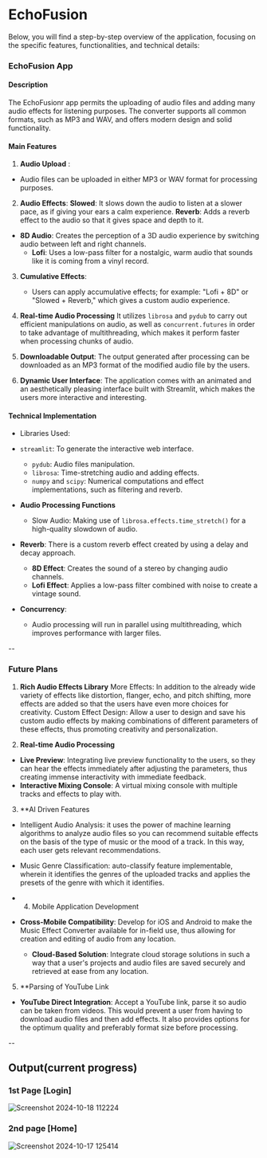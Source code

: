 # EchoFusion

Below, you will find a step-by-step overview of the application, focusing on the specific features, functionalities, and technical details:

### EchoFusion App

#### Description
The EchoFusionr app permits the uploading of audio files and adding many audio effects for listening purposes. The converter supports all common formats, such as MP3 and WAV, and offers modern design and solid functionality.

#### Main Features
1. **Audio Upload** :
- Audio files can be uploaded in either MP3 or WAV format for processing purposes.

2. **Audio Effects**:
   **Slowed**: It slows down the audio to listen at a slower pace, as if giving your ears a calm experience.
   **Reverb**: Adds a reverb effect to the audio so that it gives space and depth to it.
- **8D Audio**: Creates the perception of a 3D audio experience by switching audio between left and right channels.
   - **Lofi**: Uses a low-pass filter for a nostalgic, warm audio that sounds like it is coming from a vinyl record.

3. **Cumulative Effects**:
   - Users can apply accumulative effects; for example: "Lofi + 8D" or "Slowed + Reverb," which gives a custom audio experience.

4. **Real-time Audio Processing**
It utilizes `librosa` and `pydub` to carry out efficient manipulations on audio, as well as `concurrent.futures` in order to take advantage of multithreading, which makes it perform faster when processing chunks of audio.

5. **Downloadable Output**:
   The output generated after processing can be downloaded as an MP3 format of the modified audio file by the users.

6. **Dynamic User Interface**:
   The application comes with an animated and an aesthetically pleasing interface built with Streamlit, which makes the users more interactive and interesting.

#### Technical Implementation
- Libraries Used:
- `streamlit`: To generate the interactive web interface.
  - `pydub`: Audio files manipulation.
  - `librosa`: Time-stretching audio and adding effects.
  - `numpy` and `scipy`: Numerical computations and effect implementations, such as filtering and reverb.

- **Audio Processing Functions**
  - Slow Audio: Making use of `librosa.effects.time_stretch()` for a high-quality slowdown of audio.
- **Reverb**: There is a custom reverb effect created by using a delay and decay approach.
  - **8D Effect**: Creates the sound of a stereo by changing audio channels.
  - **Lofi Effect**: Applies a low-pass filter combined with noise to create a vintage sound.
- **Concurrency**:
  - Audio processing will run in parallel using multithreading, which improves performance with larger files.

--

### Future Plans 
1. **Rich Audio Effects Library**
   More Effects: In addition to the already wide variety of effects like distortion, flanger, echo, and pitch shifting, more effects are added so that the users have even more choices for creativity.
   Custom Effect Design: Allow a user to design and save his custom audio effects by making combinations of different parameters of these effects, thus promoting creativity and personalization.

2. **Real-time Audio Processing**
- **Live Preview**: Integrating live preview functionality to the users, so they can hear the effects immediately after adjusting the parameters, thus creating immense interactivity with immediate feedback.
- **Interactive Mixing Console**: A virtual mixing console with multiple tracks and effects to play with.

3. **AI Driven Features
- Intelligent Audio Analysis: it uses the power of machine learning algorithms to analyze audio files so you can recommend suitable effects on the basis of the type of music or the mood of a track. In this way, each user gets relevant recommendations.
- Music Genre Classification: auto-classify feature implementable, wherein it identifies the genres of the uploaded tracks and applies the presets of the genre with which it identifies.

- 4. Mobile Application Development

- **Cross-Mobile Compatibility**: Develop for iOS and Android to make the Music Effect Converter available for in-field use, thus allowing for creation and editing of audio from any location.
   - **Cloud-Based Solution**: Integrate cloud storage solutions in such a way that a user's projects and audio files are saved securely and retrieved at ease from any location.

5. **Parsing of YouTube Link
- **YouTube Direct Integration**: Accept a YouTube link, parse it so audio can be taken from videos. This would prevent a user from having to download audio files and then add effects. It also provides options for the optimum quality and preferably format size before processing.


--

## Output(current progress)

### 1st Page [Login]
![Screenshot 2024-10-18 112224](https://github.com/user-attachments/assets/7ec21a62-2051-493a-ab4a-e457b031d0ce)

### 2nd page [Home]
![Screenshot 2024-10-17 125414](https://github.com/user-attachments/assets/8ac80ec3-bee8-4fc9-8dd2-7abd612c206d)


